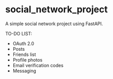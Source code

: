 # social_network_project
A simple social network project using FastAPI.

TO-DO LIST:
- OAuth 2.0
- Posts
- Friends list
- Profile photos
- Email verification codes
- Messaging
